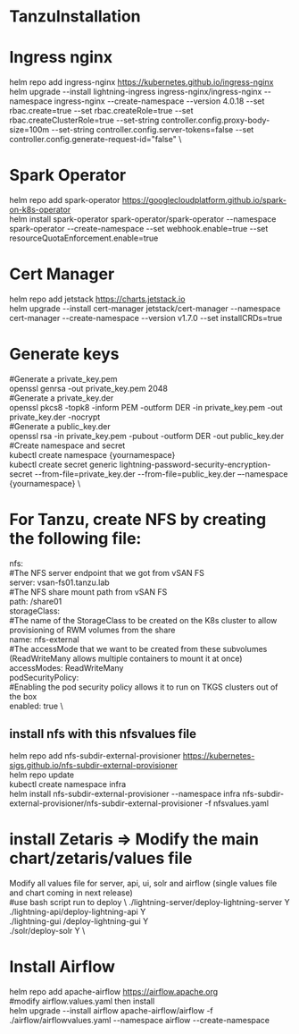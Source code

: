 # TanzuInstallation

# Ingress nginx
helm repo add ingress-nginx https://kubernetes.github.io/ingress-nginx \
helm upgrade --install lightning-ingress ingress-nginx/ingress-nginx --namespace ingress-nginx --create-namespace --version 4.0.18 --set rbac.create=true --set rbac.createRole=true --set rbac.createClusterRole=true --set-string controller.config.proxy-body-size=100m --set-string controller.config.server-tokens=false --set controller.config.generate-request-id=\"false\" \

# Spark Operator
helm repo add spark-operator https://googlecloudplatform.github.io/spark-on-k8s-operator \
helm install spark-operator spark-operator/spark-operator --namespace spark-operator --create-namespace --set webhook.enable=true --set resourceQuotaEnforcement.enable=true

# Cert Manager
helm repo add jetstack https://charts.jetstack.io \
helm upgrade --install cert-manager jetstack/cert-manager --namespace cert-manager  --create-namespace --version v1.7.0 --set installCRDs=true

# Generate keys
#Generate a private_key.pem \
openssl genrsa -out private_key.pem 2048 \
#Generate a private_key.der \
openssl pkcs8 -topk8 -inform PEM -outform DER -in private_key.pem -out private_key.der -nocrypt \
#Generate a public_key.der \
openssl rsa -in private_key.pem -pubout -outform DER -out public_key.der \
#Create namespace and secret \
kubectl create namespace {yournamespace} \
kubectl create secret generic lightning-password-security-encryption-secret --from-file=private_key.der --from-file=public_key.der –-namespace {yournamespace} \

# For Tanzu, create NFS by creating the following file:

nfs: \
  #The NFS server endpoint that we got from vSAN FS \
  server: vsan-fs01.tanzu.lab \
  #The NFS share mount path from vSAN FS \
  path: /share01 \
storageClass: \
  #The name of the StorageClass to be created on the K8s cluster to allow provisioning of RWM volumes from the share \
  name: nfs-external \
  #The accessMode that we want to be created from these subvolumes (ReadWriteMany allows multiple containers to mount it at once) \
  accessModes: ReadWriteMany \
podSecurityPolicy: \
  #Enabling the pod security policy allows it to run on TKGS clusters out of the box \
  enabled: true \

## install nfs with this nfsvalues file
helm repo add nfs-subdir-external-provisioner https://kubernetes-sigs.github.io/nfs-subdir-external-provisioner \
helm repo update \
kubectl create namespace infra \
helm install nfs-subdir-external-provisioner --namespace infra nfs-subdir-external-provisioner/nfs-subdir-external-provisioner -f nfsvalues.yaml

# install Zetaris => Modify the main chart/zetaris/values file

Modify all values file for server, api, ui, solr and airflow (single values file and chart coming in next release) \
#use bash script run to deploy   \ 
./lightning-server/deploy-lightning-server Y \
./lightning-api/deploy-lightning-api Y \
./lightning-gui /deploy-lightning-gui Y \
./solr/deploy-solr Y \

# Install Airflow
helm repo add apache-airflow https://airflow.apache.org \
#modify airflow.values.yaml then install \
helm upgrade --install airflow apache-airflow/airflow -f ./airflow/airflowvalues.yaml --namespace airflow --create-namespace